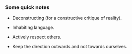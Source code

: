 ### Some quick notes

* Deconstructing (for a constructive critique of reality).

* Inhabiting language.

* Actively respect others.


* Keep the direction outwards and not towards ourselves.
